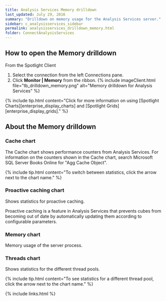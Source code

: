 ```yaml
---
title: Analysis Services Memory drilldown
last_updated: July 29, 2016
summary: "Drilldown on memory usage for the Analysis Services server."
sidebar: c_analysisservices_sidebar
permalink: analysisservices_drilldown_memory.html
folder: ConnectAnalysisServices
---
```



## How to open the Memory drilldown

From the Spotlight Client

1. Select the connection from the left Connections pane.
2. Click **Monitor \| Memory** from the ribbon.
   {% include imageClient.html file="tb_drilldown_memory.png" alt="Memory drilldown for Analysis Services" %}

{% include tip.html content="Click for more information on using [Spotlight Charts][enterprise_display_charts] and [Spotlight Grids][enterprise_display_grids]." %}


## About the Memory drilldown


### Cache chart

The Cache chart shows performance counters from Analysis Services. For information on the counters shown in the Cache chart, search Microsoft SQL Server Books Online for "Agg Cache Object".

{% include tip.html content="To switch between statistics, click the arrow next to the chart name." %}

### Proactive caching chart

Shows statistics for proactive caching.

Proactive caching is a feature in Analysis Services that prevents cubes from becoming out of date by automatically updating them according to configurable parameters.

### Memory chart

Memory usage of the server process.

### Threads chart

Shows statistics for the different thread pools.

{% include tip.html content="To see statistics for a different thread pool, click the arrow next to the chart name." %}


{% include links.html %}
